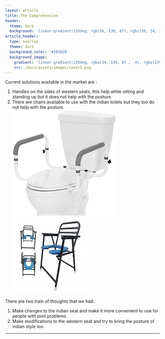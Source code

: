 ```yaml
---
layout: article
title: The Comprehension
header:
  theme: dark
  background: 'linear-gradient(135deg, rgb(34, 139, 87), rgb(139, 34, 139))'
article_header:
  type: overlay
  theme: dark
  background_color: '#203028'
  background_image:
    gradient: 'linear-gradient(135deg, rgba(34, 139, 87 , .4), rgba(139, 34, 139, .4))'
    src: /docs/assets/images/cover3.png
---
```


Current solutions available in the market are :
1. Handles on the sides of western seats, this help while sitting and standing up but it does not help with the posture.
2. There are chairs available to use with the indian toilets but they too do not help with the posture.
<img class="image image--sm" src="https://github.com/AayushKadam/Design-and-Innovation/blob/master/docs/assets/images/image1.png?raw=1"/><img class="image image--sm" src="/docs/assets/images/image2.png"/>

There are two train of thoughts that we had:
1. Make changes to the indian seat and make it more convenient to use for people with joint problems
2. Make modifications to the western seat and try to bring the posture of indian style loo.


<!--more-->

---



